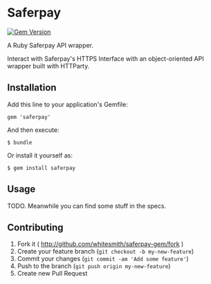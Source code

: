 # Saferpay

[![Gem Version](https://badge.fury.io/rb/saferpay.svg)](http://badge.fury.io/rb/saferpay)

A Ruby Saferpay API wrapper.

Interact with Saferpay's HTTPS Interface with an object-oriented API wrapper built with HTTParty.

## Installation

Add this line to your application's Gemfile:

    gem 'saferpay'

And then execute:

    $ bundle

Or install it yourself as:

    $ gem install saferpay

## Usage

TODO. Meanwhile you can find some stuff in the specs.

## Contributing

1. Fork it ( http://github.com/whitesmith/saferpay-gem/fork )
2. Create your feature branch (`git checkout -b my-new-feature`)
3. Commit your changes (`git commit -am 'Add some feature'`)
4. Push to the branch (`git push origin my-new-feature`)
5. Create new Pull Request
